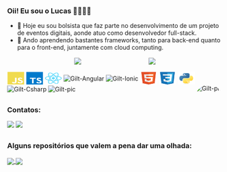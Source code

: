 ### Oii! Eu sou o Lucas 👾🤖🙋‍♂️

- 🔭 Hoje eu sou bolsista que faz parte no desenvolvimento de um projeto de eventos digitais, aonde atuo como desenvolvedor full-stack.
- 🌱 Ando aprendendo bastantes frameworks, tanto para back-end quanto para o front-end, juntamente com cloud computing.

<div style="display: flex; justify-content: space-evenly; align-items: center;">
  <a href="[https://github.com/anuraghazra/github-readme-stats](https://github.com/GiltMonster)">
    <img align="center" src="https://github-readme-stats.vercel.app/api?username=GiltMonster&show_icons=true&theme=material-palenight&count_private=true&locale=pt-br" />
  </a>
  <a href="[Git](https://github.com/GiltMonster)">
    <img align="center" src="https://github-readme-stats.vercel.app/api/top-langs/?username=GiltMonster&hide_progress=true&theme=material-palenight&langs_count=8&locale=pt-br" />
  </a>
</div>


<div style="display: inline_block "><br>
  <img align="center" alt="Gilt-Js" height="30" width="40" src="https://raw.githubusercontent.com/devicons/devicon/master/icons/javascript/javascript-plain.svg">
  <img align="center" alt="Gilt-Ts" height="30" width="40" src="https://raw.githubusercontent.com/devicons/devicon/master/icons/typescript/typescript-plain.svg">
  <img align="center" alt="Gilt-React" height="30" width="40" src="https://raw.githubusercontent.com/devicons/devicon/master/icons/react/react-original.svg">
  <img align="center" alt="Gilt-Angular" height="30" width="40" src="https://cdn.jsdelivr.net/gh/devicons/devicon/icons/angularjs/angularjs-plain.svg">
  <img align="center" alt="Gilt-Ionic" height="30" width="40" src="https://cdn.jsdelivr.net/gh/devicons/devicon/icons/ionic/ionic-original.svg">
  <img align="center" alt="Gilt-HTML" height="30" width="40" src="https://raw.githubusercontent.com/devicons/devicon/master/icons/html5/html5-original.svg">
  <img align="center" alt="Gilt-CSS" height="30" width="40" src="https://raw.githubusercontent.com/devicons/devicon/master/icons/css3/css3-original.svg">
  <img align="center" alt="Gilt-Python" height="30" width="40" src="https://raw.githubusercontent.com/devicons/devicon/master/icons/python/python-original.svg">
  <img align="center" alt="Gilt-Csharp" height="30" width="40" src="https://cdn.jsdelivr.net/gh/devicons/devicon/icons/java/java-original.svg">
  <img align="center" alt="Gilt-pic" height="30"  width="40" src="https://cdn.jsdelivr.net/gh/devicons/devicon/icons/spring/spring-original.svg">
  <img align="right" alt="Gilt-pic" height="150" style="border-radius:50px;" src="https://media.discordapp.net/attachments/1012087339780145214/1097324096527794207/lucas.png?width=676&height=676">
</div>
  
##

### Contatos:
<div> 
  <a href = "mailto:lucassantoslukas2@gmail.com"><img src="https://img.shields.io/badge/-Gmail-%23333?style=for-the-badge&logo=gmail&logoColor=white" target="_blank"></a>
  <a href="https://www.linkedin.com/in/lucassantosc" target="_blank"><img src="https://img.shields.io/badge/LinkedIn-0077B5?style=for-the-badge&logo=linkedin&logoColor=white" target="_blank"></a> 
</div>

##

### Alguns repositórios que valem a pena dar uma olhada:

<a href="https://github.com/GiltMonster/First_API">
  <img align="center" src="https://github-readme-stats.vercel.app/api/pin/?username=GiltMonster&repo=First_API&theme=material-palenight" />
</a>
<a href="https://github.com/GiltMonster/React_e_projetos">
  <img align="center" src="https://github-readme-stats.vercel.app/api/pin/?username=GiltMonster&repo=React_e_projetos&theme=material-palenight" />
</a>
